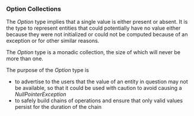 ### Option Collections

The *Option* type implies that a single value is either present or absent. It is the type to represent entities that could potentially have no value either because they were not initialized or could not be computed because of an exception or for other similar reasons.

The *Option* type is a monadic collection, the size of which will never be more than one. 

The purpose of the *Option* type is

* to advertise to the users that the value of an entity in question may not be available, so that it could be used with caution to avoid causing a *NullPointerException*
* to safely build chains of operations and ensure that only valid values persist for the duration of the chain
